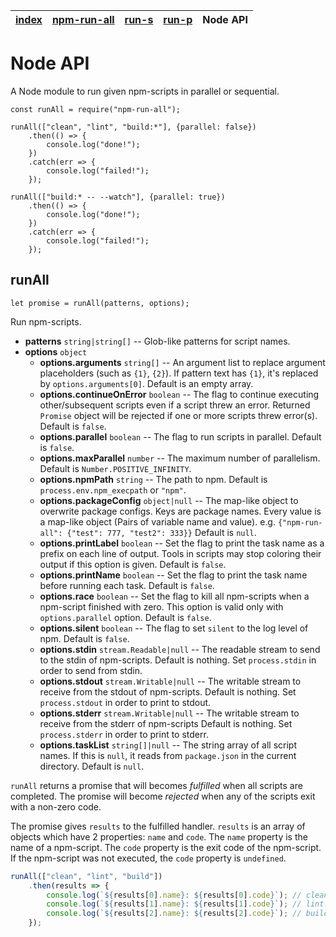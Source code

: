 | [index](../README.md) | [npm-run-all](npm-run-all.md) | [run-s](run-s.md) | [run-p](run-p.md) | Node API |
|-----------------------|-------------------------------|-------------------|-------------------|----------|

# Node API

A Node module to run given npm-scripts in parallel or sequential.

```
const runAll = require("npm-run-all");

runAll(["clean", "lint", "build:*"], {parallel: false})
    .then(() => {
        console.log("done!");
    })
    .catch(err => {
        console.log("failed!");
    });

runAll(["build:* -- --watch"], {parallel: true})
    .then(() => {
        console.log("done!");
    })
    .catch(err => {
        console.log("failed!");
    });
```

## runAll

```
let promise = runAll(patterns, options);
```

Run npm-scripts.

- **patterns** `string|string[]` -- Glob-like patterns for script names.
- **options** `object`
  - **options.arguments** `string[]` --
    An argument list to replace argument placeholders (such as `{1}`, `{2}`). If pattern text has `{1}`, it's replaced by `options.arguments[0]`.
    Default is an empty array.
  - **options.continueOnError** `boolean` --
    The flag to continue executing other/subsequent scripts even if a script threw an error.
    Returned `Promise` object will be rejected if one or more scripts threw error(s).
    Default is `false`.
  - **options.parallel** `boolean` --
    The flag to run scripts in parallel.
    Default is `false`.
  - **options.maxParallel** `number` --
    The maximum number of parallelism.
    Default is `Number.POSITIVE_INFINITY`.
  - **options.npmPath** `string` --
    The path to npm.
    Default is `process.env.npm_execpath` or `"npm"`.
  - **options.packageConfig** `object|null` --
    The map-like object to overwrite package configs.
    Keys are package names.
    Every value is a map-like object (Pairs of variable name and value).
    e.g. `{"npm-run-all": {"test": 777, "test2": 333}}`
    Default is `null`.
  - **options.printLabel** `boolean` --
    Set the flag to print the task name as a prefix on each line of output.
    Tools in scripts may stop coloring their output if this option is given.
    Default is `false`.
  - **options.printName** `boolean` --
    Set the flag to print the task name before running each task.
    Default is `false`.
  - **options.race** `boolean` --
    Set the flag to kill all npm-scripts when a npm-script finished with zero.
    This option is valid only with `options.parallel` option.
    Default is `false`.
  - **options.silent** `boolean` --
    The flag to set `silent` to the log level of npm.
    Default is `false`.
  - **options.stdin** `stream.Readable|null` --
    The readable stream to send to the stdin of npm-scripts.
    Default is nothing.
    Set `process.stdin` in order to send from stdin.
  - **options.stdout** `stream.Writable|null` --
    The writable stream to receive from the stdout of npm-scripts.
    Default is nothing.
    Set `process.stdout` in order to print to stdout.
  - **options.stderr** `stream.Writable|null` --
    The writable stream to receive from the stderr of npm-scripts
    Default is nothing.
    Set `process.stderr` in order to print to stderr.
  - **options.taskList** `string[]|null` --
    The string array of all script names.
    If this is `null`, it reads from `package.json` in the current directory.
    Default is `null`.

`runAll` returns a promise that will becomes *fulfilled* when all scripts are completed.
The promise will become *rejected* when any of the scripts exit with a non-zero code.

The promise gives `results` to the fulfilled handler.
`results` is an array of objects which have 2 properties: `name` and `code`.
The `name` property is the name of a npm-script.
The `code` property is the exit code of the npm-script. If the npm-script was not executed, the `code` property is `undefined`.

```js
runAll(["clean", "lint", "build"])
    .then(results => {
        console.log(`${results[0].name}: ${results[0].code}`); // clean: 0
        console.log(`${results[1].name}: ${results[1].code}`); // lint: 0
        console.log(`${results[2].name}: ${results[2].code}`); // build: 0
    });
```
